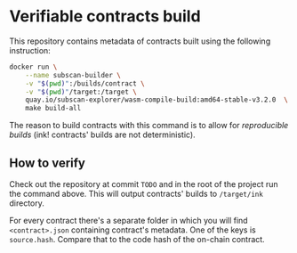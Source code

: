 # Verifiable contracts build
This repository contains metadata of contracts built using the following instruction:
```sh
docker run \
	--name subscan-builder \
	-v "$(pwd)":/builds/contract \
	-v "$(pwd)"/target:/target \
	quay.io/subscan-explorer/wasm-compile-build:amd64-stable-v3.2.0  \
	make build-all
```

The reason to build contracts with this command is to allow for _reproducible builds_ (ink! contracts' builds are not deterministic).


## How to verify

Check out the repository at commit `TODO` and in the root of the project run the command above. This will output contracts' builds to `/target/ink` directory. 

For every contract there's a separate folder in which you will find `<contract>.json` containing contract's metadata. One of the keys is `source.hash`. Compare that to the code hash of the on-chain contract.
